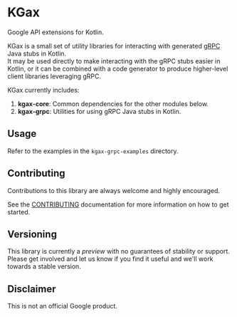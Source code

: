 # KGax

Google API extensions for Kotlin.

KGax is a small set of utility libraries for interacting with generated [gRPC](https://grpc.io/) Java stubs in Kotlin.  
It may be used directly to make interacting with the gRPC stubs easier in Kotlin, or it can be combined with 
a code generator to produce higher-level client libraries leveraging gRPC. 

KGax currently includes:

  1. **kgax-core**: Common dependencies for the other modules below.
  1. **kgax-grpc**: Utilities for using gRPC Java stubs in Kotlin.

## Usage

Refer to the examples in the `kgax-grpc-examples` directory.

## Contributing

Contributions to this library are always welcome and highly encouraged.

See the [CONTRIBUTING](CONTRIBUTING.md) documentation for more information on how to get started.

## Versioning

This library is currently a *preview* with no guarantees of stability or support. Please get involved and let us know
if you find it useful and we'll work towards a stable version.

## Disclaimer

This is not an official Google product.
